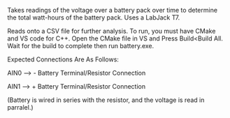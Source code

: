 Takes readings of the voltage over a battery pack over time to determine the total watt-hours of the battery pack. Uses a LabJack T7.

Reads onto a CSV file for further analysis. To run, you must have CMake and VS code for C++. Open the CMake file in VS and Press Build<Build All. Wait for the build to complete then run battery.exe. 

Expected Connections Are As Follows:

AIN0 --> - Battery Terminal/Resistor Connection

AIN1 --> + Battery Terminal/Resistor Connection

(Battery is wired in series with the resistor, and the voltage is read in parralel.)
